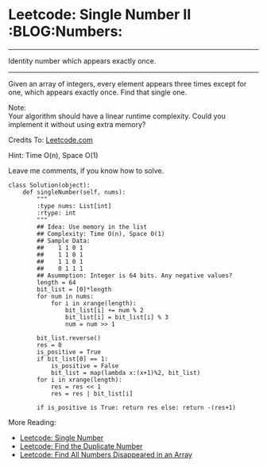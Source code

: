 # Leetcode: Single Number II     :BLOG:Numbers:


---

Identity number which appears exactly once.  

---

Given an array of integers, every element appears three times except for one, which appears exactly once. Find that single one.  

Note:  
Your algorithm should have a linear runtime complexity. Could you implement it without using extra memory?  

Credits To: [Leetcode.com](https://leetcode.com/problems/single-number-ii/description/)  

Hint: Time O(n), Space O(1)  

Leave me comments, if you know how to solve.  

    class Solution(object):
        def singleNumber(self, nums):
            """
            :type nums: List[int]
            :rtype: int
            """
            ## Idea: Use memory in the list
            ## Complexity: Time O(n), Space O(1)
            ## Sample Data:
            ##    1 1 0 1
            ##    1 1 0 1
            ##    1 1 0 1
            ##    0 1 1 1
            ## Asummption: Integer is 64 bits. Any negative values?
            length = 64
            bit_list = [0]*length
            for num in nums:
                for i in xrange(length):
                    bit_list[i] += num % 2
                    bit_list[i] = bit_list[i] % 3
                    num = num >> 1
    
            bit_list.reverse()
            res = 0
            is_positive = True
            if bit_list[0] == 1:
                is_positive = False
                bit_list = map(lambda x:(x+1)%2, bit_list)
            for i in xrange(length):
                res = res << 1
                res = res | bit_list[i]
    
            if is_positive is True: return res else: return -(res+1)

More Reading:  
-   [Leetcode: Single Number](http://brain.dennyzhang.com/single-number/)
-   [Leetcode: Find the Duplicate Number](http://brain.dennyzhang.com/find-duplicate-num/)
-   [Leetcode: Find All Numbers Disappeared in an Array](http://brain.dennyzhang.com/find-disappeared/)